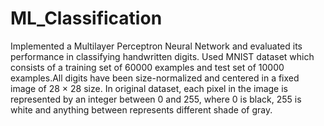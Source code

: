 # ML_Classification
Implemented a Multilayer Perceptron Neural Network and evaluated its performance in classifying handwritten digits.
Used MNIST dataset which consists of a training set of 60000 examples and test set of 10000 examples.All digits have been 
size-normalized and centered in a fixed image of 28 × 28 size. In original dataset, each pixel in the image is represented by 
an integer between 0 and 255, where 0 is black, 255 is white and anything between represents different shade of gray.
